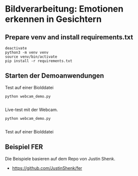 # Bildverarbeitung: Emotionen erkennen in Gesichtern

## Prepare venv and install requirements.txt
```
deactivate
python3 -m venv venv
source venv/bin/activate
pip install -r requirements.txt

```


## Starten der Demoanwendungen
Test auf einer Biolddatei
```
python webcam_demo.py


```


Live-test mit der Webcam.

```
python webcam_demo.py


```

Test auf einer Biolddatei




## Beispiel FER

Die Beispiele basieren auf dem Repo von Justin Shenk.

- https://github.com/JustinShenk/fer


